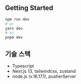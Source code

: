 ## Getting Started

```bash
npm run dev
# or
yarn dev
# or
pnpm dev
```

## 기술 스택
- Typescript
- Next.js 13, tailwindcss, zustand 
- node.js (v.16.17.1), pusherServer 
